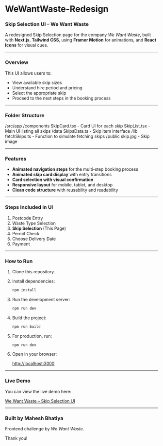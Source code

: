 # WeWantWaste-Redesign

### Skip Selection UI – We Want Waste

A redesigned Skip Selection page for the company *We Want Waste*, built with **Next.js**, **Tailwind CSS**, using **Framer Motion** for animations, and **React Icons** for visual cues.

---

### Overview

This UI allows users to:

- View available skip sizes
- Understand hire period and pricing
- Select the appropriate skip
- Proceed to the next steps in the booking process

---

### Folder Structure

/src/app
/components
SkipCard.tsx - Card UI for each skip
SkipList.tsx - Main UI listing all skips
/data
SkipsData.ts - Skip item interface
/lib
fetchSkips.ts - Function to simulate fetching skips
/public
skip.jpg - Skip image


---

### Features

- **Animated navigation steps** for the multi-step booking process
- **Animated skip card display** with entry transitions
- **Card selection with visual confirmation**
- **Responsive layout** for mobile, tablet, and desktop
- **Clean code structure** with reusability and readability

---

### Steps Included in UI

1. Postcode Entry
2. Waste Type Selection
3. **Skip Selection** (This Page)
4. Permit Check
5. Choose Delivery Date
6. Payment

---

### How to Run

1. Clone this repository.
2. Install dependencies:

    ```bash
    npm install
    ```

3. Run the development server:

    ```bash
    npm run dev
    ```

4. Build the project:

    ```bash
    npm run build
    ```

5. For production, run:

    ```bash
    npm run dev
    ```

6. Open in your browser:

    [http://localhost:3000](http://localhost:3000)

---

### Live Demo

You can view the live demo here:

[We Want Waste – Skip Selection UI](https://wewantwaste-redesign-three.vercel.app/)

---

### Built by Mahesh Bhatiya

Frontend challenge by *We Want Waste*.

Thank you!
